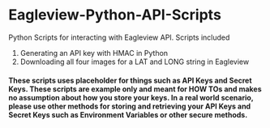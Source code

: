 # Eagleview-Python-API-Scripts

Python Scripts for interacting with Eagleview API. Scripts included

1. Generating an API key with HMAC in Python
2. Downloading all four images for a LAT and LONG string in Eagleview

#### These scripts uses placeholder for things such as API Keys and Secret Keys. These scripts are example only and meant for HOW TOs and makes no assumption about how you store your keys. In a real world scenario, please use other methods for storing and retrieving your API Keys and Secret Keys such as Environment Variables or other secure methods.
